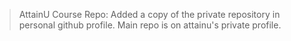 > AttainU Course Repo:
	Added a copy of the private repository in personal github profile.
	Main repo is on attainu's private profile.